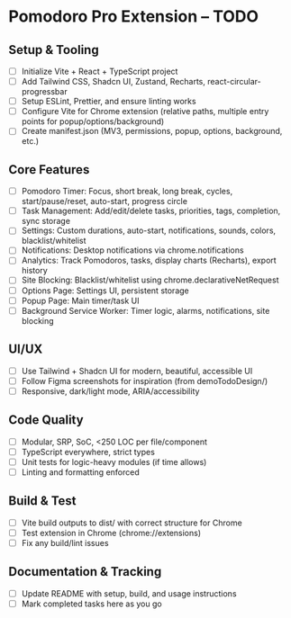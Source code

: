 # Pomodoro Pro Extension – TODO

## Setup & Tooling
- [ ] Initialize Vite + React + TypeScript project
- [ ] Add Tailwind CSS, Shadcn UI, Zustand, Recharts, react-circular-progressbar
- [ ] Setup ESLint, Prettier, and ensure linting works
- [ ] Configure Vite for Chrome extension (relative paths, multiple entry points for popup/options/background)
- [ ] Create manifest.json (MV3, permissions, popup, options, background, etc.)

## Core Features
- [ ] Pomodoro Timer: Focus, short break, long break, cycles, start/pause/reset, auto-start, progress circle
- [ ] Task Management: Add/edit/delete tasks, priorities, tags, completion, sync storage
- [ ] Settings: Custom durations, auto-start, notifications, sounds, colors, blacklist/whitelist
- [ ] Notifications: Desktop notifications via chrome.notifications
- [ ] Analytics: Track Pomodoros, tasks, display charts (Recharts), export history
- [ ] Site Blocking: Blacklist/whitelist using chrome.declarativeNetRequest
- [ ] Options Page: Settings UI, persistent storage
- [ ] Popup Page: Main timer/task UI
- [ ] Background Service Worker: Timer logic, alarms, notifications, site blocking

## UI/UX
- [ ] Use Tailwind + Shadcn UI for modern, beautiful, accessible UI
- [ ] Follow Figma screenshots for inspiration (from demoTodoDesign/)
- [ ] Responsive, dark/light mode, ARIA/accessibility

## Code Quality
- [ ] Modular, SRP, SoC, <250 LOC per file/component
- [ ] TypeScript everywhere, strict types
- [ ] Unit tests for logic-heavy modules (if time allows)
- [ ] Linting and formatting enforced

## Build & Test
- [ ] Vite build outputs to dist/ with correct structure for Chrome
- [ ] Test extension in Chrome (chrome://extensions)
- [ ] Fix any build/lint issues

## Documentation & Tracking
- [ ] Update README with setup, build, and usage instructions
- [ ] Mark completed tasks here as you go

